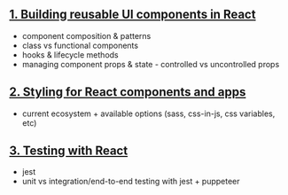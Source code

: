 ## [1. Building reusable UI components in React](./reusable-components.md)

- component composition & patterns
- class vs functional components
- hooks & lifecycle methods
- managing component props & state - controlled vs uncontrolled props

## [2. Styling for React components and apps](./styling.md)

- current ecosystem + available options (sass, css-in-js, css variables, etc)

## [3. Testing with React](./testing.md)

- jest
- unit vs integration/end-to-end testing with jest + puppeteer
